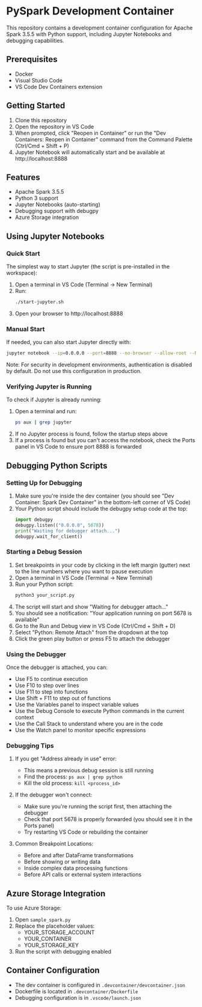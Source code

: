 # PySpark Development Container

This repository contains a development container configuration for Apache Spark 3.5.5 with Python support, including Jupyter Notebooks and debugging capabilities.

## Prerequisites

- Docker
- Visual Studio Code
- VS Code Dev Containers extension

## Getting Started

1. Clone this repository
2. Open the repository in VS Code
3. When prompted, click "Reopen in Container" or run the "Dev Containers: Reopen in Container" command from the Command Palette (Ctrl/Cmd + Shift + P)
4. Jupyter Notebook will automatically start and be available at http://localhost:8888

## Features

- Apache Spark 3.5.5
- Python 3 support
- Jupyter Notebooks (auto-starting)
- Debugging support with debugpy
- Azure Storage integration

## Using Jupyter Notebooks

### Quick Start
The simplest way to start Jupyter (the script is pre-installed in the workspace):

1. Open a terminal in VS Code (Terminal → New Terminal)
2. Run:
   ```bash
   ./start-jupyter.sh
   ```
3. Open your browser to http://localhost:8888

### Manual Start
If needed, you can also start Jupyter directly with:
```bash
jupyter notebook --ip=0.0.0.0 --port=8888 --no-browser --allow-root --NotebookApp.token='' --NotebookApp.password=''
```

Note: For security in development environments, authentication is disabled by default. Do not use this configuration in production.

### Verifying Jupyter is Running
To check if Jupyter is already running:
1. Open a terminal and run:
   ```bash
   ps aux | grep jupyter
   ```
2. If no Jupyter process is found, follow the startup steps above
3. If a process is found but you can't access the notebook, check the Ports panel in VS Code to ensure port 8888 is forwarded

## Debugging Python Scripts

### Setting Up for Debugging

1. Make sure you're inside the dev container (you should see "Dev Container: Spark Dev Container" in the bottom-left corner of VS Code)
2. Your Python script should include the debugpy setup code at the top:
   ```python
   import debugpy
   debugpy.listen(("0.0.0.0", 5678))
   print("Waiting for debugger attach...")
   debugpy.wait_for_client()
   ```

### Starting a Debug Session

1. Set breakpoints in your code by clicking in the left margin (gutter) next to the line numbers where you want to pause execution
2. Open a terminal in VS Code (Terminal → New Terminal)
3. Run your Python script:
   ```bash
   python3 your_script.py
   ```
4. The script will start and show "Waiting for debugger attach..."
5. You should see a notification: "Your application running on port 5678 is available"
6. Go to the Run and Debug view in VS Code (Ctrl/Cmd + Shift + D)
7. Select "Python: Remote Attach" from the dropdown at the top
8. Click the green play button or press F5 to attach the debugger

### Using the Debugger

Once the debugger is attached, you can:
- Use F5 to continue execution
- Use F10 to step over lines
- Use F11 to step into functions
- Use Shift + F11 to step out of functions
- Use the Variables panel to inspect variable values
- Use the Debug Console to execute Python commands in the current context
- Use the Call Stack to understand where you are in the code
- Use the Watch panel to monitor specific expressions

### Debugging Tips

1. If you get "Address already in use" error:
   - This means a previous debug session is still running
   - Find the process: `ps aux | grep python`
   - Kill the old process: `kill <process_id>`

2. If the debugger won't connect:
   - Make sure you're running the script first, then attaching the debugger
   - Check that port 5678 is properly forwarded (you should see it in the Ports panel)
   - Try restarting VS Code or rebuilding the container

3. Common Breakpoint Locations:
   - Before and after DataFrame transformations
   - Before showing or writing data
   - Inside complex data processing functions
   - Before API calls or external system interactions

## Azure Storage Integration

To use Azure Storage:

1. Open `sample_spark.py`
2. Replace the placeholder values:
   - YOUR_STORAGE_ACCOUNT
   - YOUR_CONTAINER
   - YOUR_STORAGE_KEY
3. Run the script with debugging enabled

## Container Configuration

- The dev container is configured in `.devcontainer/devcontainer.json`
- Dockerfile is located in `.devcontainer/Dockerfile`
- Debugging configuration is in `.vscode/launch.json` 